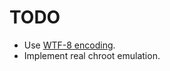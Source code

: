# TODO

* Use [WTF-8 encoding](https://github.com/SimonSapin/wtf-8).
* Implement real chroot emulation.

